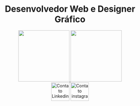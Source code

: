 <div align="center">
  <h1>Desenvolvedor Web e Designer Gráfico</h1>
  <a href="https://github.com/julianobelini">
  <img height="168em" src="https://github-readme-stats.vercel.app/api?username=julianobelini&show_icons=true&theme=dracula&include_all_commits=true&count_private=true"/>
  <img height="168em" src="https://github-readme-stats.vercel.app/api/top-langs/?username=julianobelini&layout=compact&langs_count=7&theme=dracula"/>
</div>

<div class="Div_Icons" align="center">
  <a href="https://www.linkedin.com/in/juliano-de-almeida-belini-090a6b251/"><img src="https://expertdigital.net/wp-content/uploads/2018/11/linkedin-logo.png" alt="Contato Linkedin" width="60em"></a>
  <a href="https://www.instagram.com/jujubelini1/"><img src="https://png.pngtree.com/png-vector/20221018/ourmid/pngtree-instagram-social-platform-icon-png-image_6315976.png" alt="Contato instagram" width="60em"></a>
</div>
